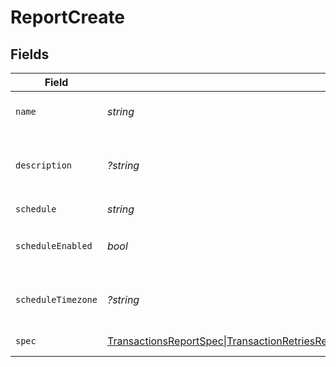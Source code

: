 # ReportCreate


## Fields

| Field                                                                                                                       | Type                                                                                                                        | Required                                                                                                                    | Description                                                                                                                 | Example                                                                                                                     |
| --------------------------------------------------------------------------------------------------------------------------- | --------------------------------------------------------------------------------------------------------------------------- | --------------------------------------------------------------------------------------------------------------------------- | --------------------------------------------------------------------------------------------------------------------------- | --------------------------------------------------------------------------------------------------------------------------- |
| `name`                                                                                                                      | *string*                                                                                                                    | :heavy_check_mark:                                                                                                          | The name of the report.                                                                                                     | Monthly Transaction Report                                                                                                  |
| `description`                                                                                                               | *?string*                                                                                                                   | :heavy_minus_sign:                                                                                                          | A description of the report.                                                                                                | Monthly transaction summary for May 2024.                                                                                   |
| `schedule`                                                                                                                  | *string*                                                                                                                    | :heavy_check_mark:                                                                                                          | N/A                                                                                                                         |                                                                                                                             |
| `scheduleEnabled`                                                                                                           | *bool*                                                                                                                      | :heavy_check_mark:                                                                                                          | Whether the report schedule is enabled.                                                                                     | true                                                                                                                        |
| `scheduleTimezone`                                                                                                          | *?string*                                                                                                                   | :heavy_minus_sign:                                                                                                          | The timezone for the report schedule.                                                                                       | UTC                                                                                                                         |
| `spec`                                                                                                                      | [TransactionsReportSpec\|TransactionRetriesReportSpec\|DetailedSettlementReportSpec\|AccountsReceivablesReportSpec](./Spec.md) | :heavy_check_mark:                                                                                                          | The report specification.                                                                                                   |                                                                                                                             |